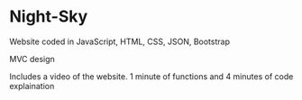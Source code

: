 # Night-Sky
Website coded in JavaScript, HTML, CSS, JSON, Bootstrap

MVC design

Includes a video of the website. 1 minute of functions and 4 minutes of code explaination



